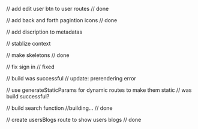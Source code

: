 

// add edit user btn to user routes // done

// add back and forth pagintion icons // done


// add discription to metadatas


// stablize context

// make skeletons  // done

// fix sign in // fixed

// build was successful // update: prerendering error

// use generateStaticParams for dynamic routes to make them static  // was build successful?

// build search function //building... // done


// create usersBlogs route to show users blogs // done